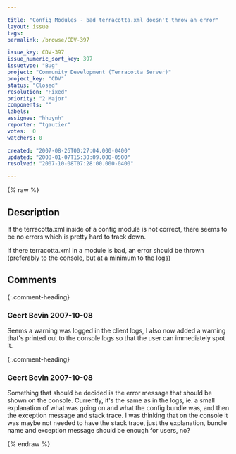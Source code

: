 ```yaml
---

title: "Config Modules - bad terracotta.xml doesn't throw an error"
layout: issue
tags: 
permalink: /browse/CDV-397

issue_key: CDV-397
issue_numeric_sort_key: 397
issuetype: "Bug"
project: "Community Development (Terracotta Server)"
project_key: "CDV"
status: "Closed"
resolution: "Fixed"
priority: "2 Major"
components: ""
labels: 
assignee: "hhuynh"
reporter: "tgautier"
votes:  0
watchers: 0

created: "2007-08-26T00:27:04.000-0400"
updated: "2008-01-07T15:30:09.000-0500"
resolved: "2007-10-08T07:28:00.000-0400"

---
```




{% raw %}



## Description

<div markdown="1" class="description">

If the terracotta.xml inside of a config module is not correct, there seems to be no errors which is pretty hard to track down.

If there terracotta.xml in a module is bad, an error should be thrown (preferably to the console, but at a minimum to the logs)

</div>

## Comments


{:.comment-heading}
### **Geert Bevin** <span class="date">2007-10-08</span>

<div markdown="1" class="comment">

Seems a warning was logged in the client logs, I also now added a warning that's printed out to the console logs so that the user can immediately spot it.

</div>


{:.comment-heading}
### **Geert Bevin** <span class="date">2007-10-08</span>

<div markdown="1" class="comment">

Something that should be decided is the error message that should be shown on the console. Currently, it's the same as in the logs, ie. a small explanation of what was going on and what the config bundle was, and then the exception message and stack trace. I was thinking that on the console it was maybe not needed to have the stack trace, just the explanation, bundle name and exception message should be enough for users, no?

</div>



{% endraw %}
